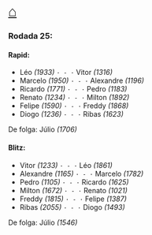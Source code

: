 # [⌂](https://grupo-de-xadrez.github.io/)

### Rodada 25:

#### Rapid:

* Léo *(1933)* `· - ·` Vitor *(1316)*  
* Marcelo *(1950)* `· - ·` Alexandre *(1196)*  
* Ricardo *(1771)* `· - ·` Pedro *(1183)*  
* Renato *(1234)* `· - ·` Milton *(1892)*  
* Felipe *(1590)* `· - ·` Freddy *(1868)*  
* Diogo *(1236)* `· - ·` Ribas *(1623)*  

De folga: Júlio *(1706)*

#### Blitz:

* Vitor *(1233)* `· - ·` Léo *(1861)*  
* Alexandre *(1165)* `· - ·` Marcelo *(1782)*  
* Pedro *(1105)* `· - ·` Ricardo *(1625)*  
* Milton *(1672)* `· - ·` Renato *(1021)*  
* Freddy *(1815)* `· - ·` Felipe *(1387)*  
* Ribas *(2055)* `· - ·` Diogo *(1493)*  

De folga: Júlio *(1546)*

